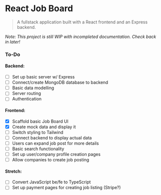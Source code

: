 # React Job Board  

> A fullstack application built with a React frontend and an Express backend.  

_Note: This project is still WIP with incompleted documentation. Check back in later!_  

### To-Do  
#### Backend:
- [ ] Set up basic server w/ Express
- [ ] Connect/create MongoDB database to backend
- [ ] Basic data modelling
- [ ] Server routing
- [ ] Authentication

#### Frontend:
- [x] Scaffold basic Job Board UI
- [x] Create mock data and display it
- [ ] Switch styling to Tailwind
- [ ] Connect backend to display actual data
- [ ] Users can expand job post for more details
- [ ] Basic search functionality
- [ ] Set up user/company profile creation pages
- [ ] Allow companies to create job posting

#### Stretch:  
- [ ] Convert JavaScript be/fe to TypeScript
- [ ] Set up payment pages for creating job listing (Stripe?)